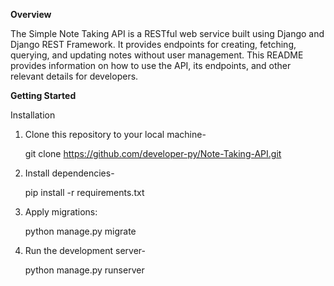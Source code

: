 **Overview**

The Simple Note Taking API is a RESTful web service built using Django and Django REST Framework. It provides endpoints for creating, fetching, querying, and updating notes without user management. This README provides information on how to use the API, its endpoints, and other relevant details for developers.

**Getting Started**

Installation
1. Clone this repository to your local machine-

    git clone https://github.com/developer-py/Note-Taking-API.git
3. Install dependencies-

    pip install -r requirements.txt
5. Apply migrations:

    python manage.py migrate

7. Run the development server-

    python manage.py runserver
 
